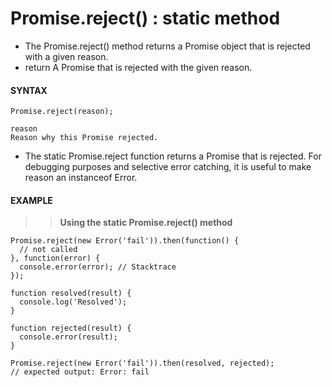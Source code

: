 # Promise.reject() : static method

- The Promise.reject() method returns a Promise object that is rejected with a given reason.
- return A Promise that is rejected with the given reason.

#### **SYNTAX**

```
Promise.reject(reason);

reason
Reason why this Promise rejected.
```

- The static Promise.reject function returns a Promise that is rejected. For debugging purposes and selective error catching, it is useful to make reason an instanceof Error.

#### **EXAMPLE**

> > **Using the static Promise.reject() method**

```
Promise.reject(new Error('fail')).then(function() {
  // not called
}, function(error) {
  console.error(error); // Stacktrace
});
```

```
function resolved(result) {
  console.log('Resolved');
}

function rejected(result) {
  console.error(result);
}

Promise.reject(new Error('fail')).then(resolved, rejected);
// expected output: Error: fail
```
